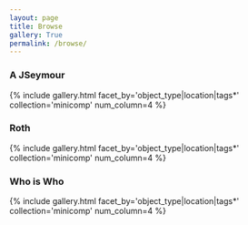 ```yaml
---
layout: page
title: Browse
gallery: True
permalink: /browse/
---
```

### A JSeymour

{% include gallery.html facet_by='object_type|location|tags*' collection='minicomp' num_column=4 %}

### Roth

{% include gallery.html facet_by='object_type|location|tags*' collection='minicomp' num_column=4 %}

### Who is Who


{% include gallery.html facet_by='object_type|location|tags*' collection='minicomp' num_column=4 %}

